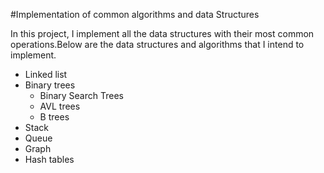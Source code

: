#Implementation of common algorithms and data Structures

In this project, I implement all the data structures with their most common operations.Below are the data structures and algorithms that I intend to implement.
   - Linked list
   - Binary trees
      - Binary Search Trees
      - AVL trees
      - B trees
   - Stack
   - Queue
   - Graph
   - Hash tables
